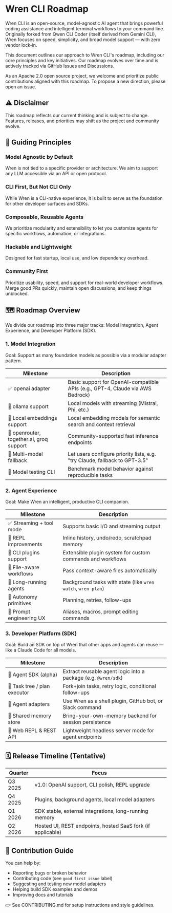 # Wren CLI Roadmap

Wren CLI is an open-source, model-agnostic AI agent that brings powerful coding assistance and intelligent terminal workflows to your command line. Originally forked from Qwen CLI Coder (itself derived from Gemini CLI), Wren focuses on speed, simplicity, and broad model support — with zero vendor lock-in.

This document outlines our approach to Wren CLI's roadmap, including our core principles and key initiatives. Our roadmap evolves over time and is actively tracked via GitHub Issues and Discussions.

As an Apache 2.0 open source project, we welcome and prioritize public contributions aligned with this roadmap. To propose a new direction, please open an issue.

## ⚠️ Disclaimer

This roadmap reflects our current thinking and is subject to change. Features, releases, and priorities may shift as the project and community evolve.

## 🎯 Guiding Principles

### Model Agnostic by Default
Wren is not tied to a specific provider or architecture. We aim to support any LLM accessible via an API or open protocol.

### CLI First, But Not CLI Only
While Wren is a CLI-native experience, it is built to serve as the foundation for other developer surfaces and SDKs.

### Composable, Reusable Agents
We prioritize modularity and extensibility to let you customize agents for specific workflows, automation, or integrations.

### Hackable and Lightweight
Designed for fast startup, local use, and low dependency overhead.

### Community First
Prioritize usability, speed, and support for real-world developer workflows. Merge good PRs quickly, maintain open discussions, and keep things unblocked.

## 🗺️ Roadmap Overview

We divide our roadmap into three major tracks: Model Integration, Agent Experience, and Developer Platform (SDK).

### 1. Model Integration

Goal: Support as many foundation models as possible via a modular adapter pattern.

| Milestone | Description |
|-----------|-------------|
| ✅ openai adapter | Basic support for OpenAI-compatible APIs (e.g., GPT-4, Claude via AWS Bedrock) |
| 🔲 ollama support | Local models with streaming (Mistral, Phi, etc.) |
| 🔲 Local embeddings support | Local embedding models for semantic search and context retrieval |
| 🔲 openrouter, together.ai, groq support | Community-supported fast inference endpoints |
| 🔲 Multi-model fallback | Let users configure priority lists, e.g. "try Claude, fallback to GPT-3.5" |
| 🔲 Model testing CLI | Benchmark model behavior against reproducible tasks |

### 2. Agent Experience

Goal: Make Wren an intelligent, productive CLI companion.

| Milestone | Description |
|-----------|-------------|
| ✅ Streaming + tool mode | Supports basic I/O and streaming output |
| 🔲 REPL improvements | Inline history, undo/redo, scratchpad memory |
| 🔲 CLI plugins support | Extensible plugin system for custom commands and workflows |
| 🔲 File-aware workflows | Pass context-aware files automatically |
| 🔲 Long-running agents | Background tasks with state (like `wren watch`, `wren plan`) |
| 🔲 Autonomy primitives | Planning, retries, follow-ups |
| 🔲 Prompt engineering UX | Aliases, macros, prompt editing commands |

### 3. Developer Platform (SDK)

Goal: Build an SDK on top of Wren that other apps and agents can reuse — like a Claude Code for all models.

| Milestone | Description |
|-----------|-------------|
| 🔲 Agent SDK (alpha) | Extract reusable agent logic into a package (e.g. `@wren/sdk`) |
| 🔲 Task tree / plan executor | Fork+join tasks, retry logic, conditional follow-ups |
| 🔲 Agent adapters | Use Wren as a shell plugin, GitHub bot, or Slack command |
| 🔲 Shared memory store | Bring-your-own-memory backend for session persistence |
| 🔲 Web REPL & REST API | Lightweight headless server mode for agent endpoints |

## 🗓️ Release Timeline (Tentative)

| Quarter | Focus |
|---------|-------|
| Q3 2025 | v1.0: OpenAI support, CLI polish, REPL upgrade |
| Q4 2025 | Plugins, background agents, local model adapters |
| Q1 2026 | SDK stable, external integrations, long-running memory |
| Q2 2026 | Hosted UI, REST endpoints, hosted SaaS fork (if applicable) |

## 🤝 Contribution Guide

You can help by:

- Reporting bugs or broken behavior
- Contributing code (see `good first issue` label)
- Suggesting and testing new model adapters
- Helping build SDK examples and demos
- Improving docs and tutorials

👉 See CONTRIBUTING.md for setup instructions and style guidelines.